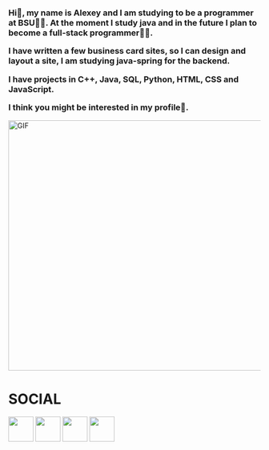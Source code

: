 <h3>Hi👋, my name is Alexey and I am studying to be a programmer at BSU👨‍🎓. At the moment I study java and in the future I plan to become a full-stack programmer👨‍💻.

I have written a few business card sites, so I can design and layout a site, I am studying java-spring for the backend. 

I have projects in C++, Java, SQL, Python, HTML, CSS and JavaScript.

I think you might be interested in my profile🌌.</h3>

<img align="center" alt="GIF" src="https://heaad.ru/wp-content/uploads/2022/11/CxrL.gif" width="1100" height="500"/>

<h1>SOCIAL</h1>
<a href="https://www.instagram.com/alexey12546/?hl=ru"><img src="https://png.pngtree.com/png-vector/20230225/ourmid/pngtree-three-dimensional-instagram-icon-png-image_6618437.png" height="50"></a>
<a href="https://t.me/a1ex12546"><img src="https://static.wikia.nocookie.net/google/images/5/5c/20170705004455.png/revision/latest/thumbnail/width/360/height/360?cb=20170704191428" width="50" height="50"></a>
<a href="https://discordapp.com/users/463428104279425034/"><img src="https://cdn.icon-icons.com/icons2/3169/PNG/512/discord_logo_icon_193568.png" width="50" height="50"></a>
<a href="https://www.linkedin.com/in/alexey-trusov-541707293/"><img src="https://upload.wikimedia.org/wikipedia/commons/thumb/f/f8/LinkedIn_icon_circle.svg/2048px-LinkedIn_icon_circle.svg.png" width="50" height="50"></a>
